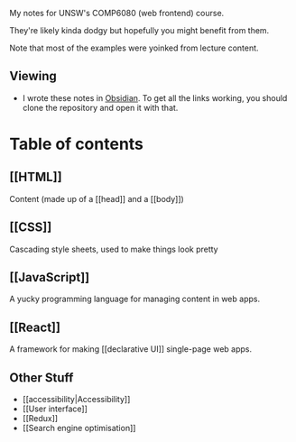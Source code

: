 My notes for UNSW's COMP6080 (web frontend) course.

They're likely kinda dodgy but hopefully you might benefit from them.

Note that most of the examples were yoinked from lecture content.

## Viewing
- I wrote these notes in [Obsidian](https://obsidian.md/). To get all the links working, you should clone the repository and open it with that.

# Table of contents
## [[HTML]]
Content (made up of a [[head]] and a [[body]])

## [[CSS]]
Cascading style sheets, used to make things look pretty

## [[JavaScript]]
A yucky programming language for managing content in web apps.

## [[React]]
A framework for making [[declarative UI]] single-page web apps.

## Other Stuff
- [[accessibility|Accessibility]]
- [[User interface]]
- [[Redux]]
- [[Search engine optimisation]]
